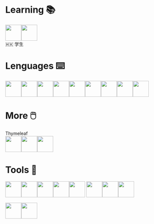# Learning 📚
<img src="https://cdn.jsdelivr.net/gh/devicons/devicon@latest/icons/java/java-original.svg" width=50  height=50/><img src="https://cdn.jsdelivr.net/gh/devicons/devicon@latest/icons/react/react-original.svg" width=50 height=50/>
<br>🇭🇰 学生

# Lenguages ⌨️
<img src="https://cdn.jsdelivr.net/gh/devicons/devicon@latest/icons/python/python-original.svg" width=50  height=50/><img src="https://cdn.jsdelivr.net/gh/devicons/devicon@latest/icons/visualbasic/visualbasic-original.svg" width=50  height=50/><img src="https://cdn.jsdelivr.net/gh/devicons/devicon@latest/icons/javascript/javascript-original.svg" width=50  height=50/><img src="https://cdn.jsdelivr.net/gh/devicons/devicon@latest/icons/bootstrap/bootstrap-original.svg" width=50  height=50/><img src="https://cdn.jsdelivr.net/gh/devicons/devicon@latest/icons/css3/css3-original.svg" width=50  height=50/><img src="https://cdn.jsdelivr.net/gh/devicons/devicon@latest/icons/html5/html5-original.svg" width=50  height=50/><img src="https://cdn.jsdelivr.net/gh/devicons/devicon@latest/icons/json/json-original.svg" width=50  height=50/><img src="https://cdn.jsdelivr.net/gh/devicons/devicon@latest/icons/mysql/mysql-original-wordmark.svg" width=50  height=50/><img src="https://cdn.jsdelivr.net/gh/devicons/devicon@latest/icons/azuresqldatabase/azuresqldatabase-original.svg" width=50  height=50/>

# More 🖱️
Thymeleaf<br>
<img src="https://cdn.jsdelivr.net/gh/devicons/devicon@latest/icons/googlecloud/googlecloud-original.svg" width=50  height=50/><img src="https://cdn.jsdelivr.net/gh/devicons/devicon@latest/icons/vercel/vercel-original.svg" width=50  height=50/><img src="https://cdn.jsdelivr.net/gh/devicons/devicon@latest/icons/wordpress/wordpress-plain.svg" width=50  height=50/>

# Tools 🔨
<img src="https://cdn.jsdelivr.net/gh/devicons/devicon@latest/icons/vscode/vscode-original.svg" width=50  height=50/><img src="https://cdn.jsdelivr.net/gh/devicons/devicon@latest/icons/intellij/intellij-original.svg" width=50  height=50/><img src="https://cdn.jsdelivr.net/gh/devicons/devicon@latest/icons/eclipse/eclipse-original.svg" width=50  height=50/><img src="https://cdn.jsdelivr.net/gh/devicons/devicon@latest/icons/github/github-original.svg" width=50  height=50/><img src="https://cdn.jsdelivr.net/gh/devicons/devicon@latest/icons/powershell/powershell-original.svg" width=50  height=50/> <img src="https://cdn.jsdelivr.net/gh/devicons/devicon@latest/icons/windows11/windows11-original.svg" width=50  height=50/><img src="https://cdn.jsdelivr.net/gh/devicons/devicon@latest/icons/apple/apple-original.svg" width=50  height=50/><img src="https://cdn.jsdelivr.net/gh/devicons/devicon@latest/icons/archlinux/archlinux-original.svg" width=50  height=50/><p> </p><img src="https://cdn.jsdelivr.net/gh/devicons/devicon@latest/icons/photoshop/photoshop-original.svg" width=50  height=50/><img src="https://cdn.jsdelivr.net/gh/devicons/devicon@latest/icons/premierepro/premierepro-plain.svg" width=50  height=50/>
